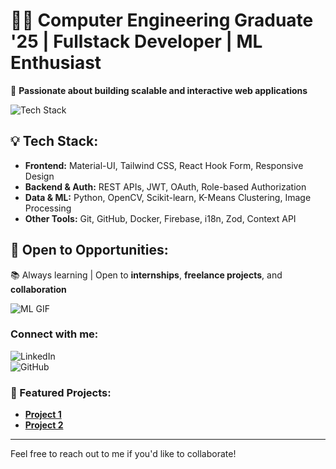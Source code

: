 # 👨‍💻 Computer Engineering Graduate '25 | Fullstack Developer | ML Enthusiast

🚀 **Passionate about building scalable and interactive web applications**

![Tech Stack](https://img.shields.io/badge/Tech%20Stack-JavaScript%2C%20TypeScript%2C%20React%2C%20Next.js%2C%20Node.js%2C%20Express%2C%20NestJS%2C%20SQL%2C%20MongoDB-blue)

## 💡 Tech Stack:

- **Frontend:** Material-UI, Tailwind CSS, React Hook Form, Responsive Design
- **Backend & Auth:** REST APIs, JWT, OAuth, Role-based Authorization
- **Data & ML:** Python, OpenCV, Scikit-learn, K-Means Clustering, Image Processing
- **Other Tools:** Git, GitHub, Docker, Firebase, i18n, Zod, Context API

## 🌟 Open to Opportunities:

📚 Always learning | Open to **internships**, **freelance projects**, and **collaboration**  

![ML GIF](https://media.giphy.com/media/l0MYt5jPR6QpR7tCw/giphy.gif)

### Connect with me:

![LinkedIn](https://img.shields.io/badge/LinkedIn-Connect-blue?logo=linkedin)  
![GitHub](https://img.shields.io/badge/GitHub-Follow-blue?logo=github)

### 🎨 Featured Projects:

- [**Project 1**](https://github.com/your-project-1)
- [**Project 2**](https://github.com/your-project-2)

---

Feel free to reach out to me if you'd like to collaborate!
